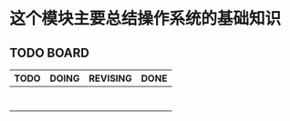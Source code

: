 # 这个模块主要总结操作系统的基础知识

## TODO BOARD

|TODO|DOING|REVISING|DONE|
|:---|:----|:---|:---|
|||||
|||||
|||||
|||||
|||||
|||||
|||||
